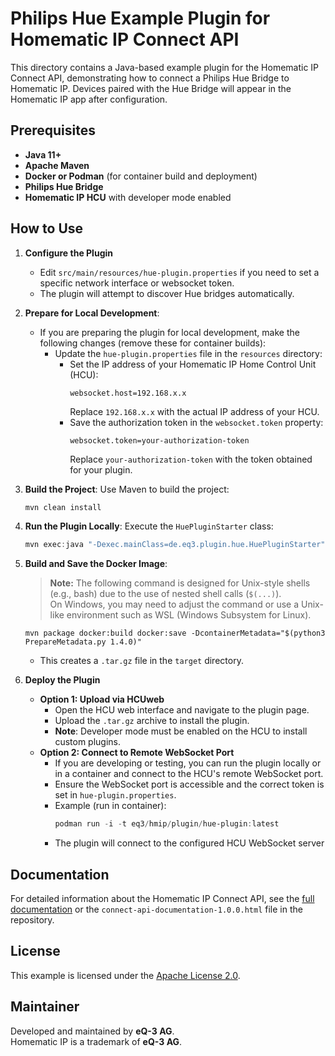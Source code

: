 # Philips Hue Example Plugin for Homematic IP Connect API

This directory contains a Java-based example plugin for the Homematic IP Connect API, demonstrating how to connect a Philips Hue Bridge to Homematic IP. Devices paired with the Hue Bridge will appear in the Homematic IP app after configuration.


## Prerequisites

- **Java 11+**
- **Apache Maven**
- **Docker or Podman** (for container build and deployment)
- **Philips Hue Bridge**
- **Homematic IP HCU** with developer mode enabled

## How to Use

1. **Configure the Plugin**
   - Edit `src/main/resources/hue-plugin.properties` if you need to set a specific network interface or websocket token.
   - The plugin will attempt to discover Hue bridges automatically.

2. **Prepare for Local Development**:
   - If you are preparing the plugin for local development, make the following changes (remove these for container builds):
     - Update the `hue-plugin.properties` file in the `resources` directory:
       - Set the IP address of your Homematic IP Home Control Unit (HCU):
         ```properties
         websocket.host=192.168.x.x
         ```
         Replace `192.168.x.x` with the actual IP address of your HCU.
       - Save the authorization token in the `websocket.token` property:
         ```properties
         websocket.token=your-authorization-token
         ```
         Replace `your-authorization-token` with the token obtained for your plugin.

3. **Build the Project**:
   Use Maven to build the project:
   ```powershell
   mvn clean install
   ```

4. **Run the Plugin Locally**:
   Execute the `HuePluginStarter` class:
   ```powershell
   mvn exec:java "-Dexec.mainClass=de.eq3.plugin.hue.HuePluginStarter"
   ```

5. **Build and Save the Docker Image**:
   
   > **Note:** The following command is designed for Unix-style shells (e.g., bash) due to the use of nested shell calls (`$(...)`).  
   > On Windows, you may need to adjust the command or use a Unix-like environment such as WSL (Windows Subsystem for Linux).

   ```
   mvn package docker:build docker:save -DcontainerMetadata="$(python3 PrepareMetadata.py 1.4.0)"
   ```
   - This creates a `.tar.gz` file in the `target` directory.

6. **Deploy the Plugin**
   - **Option 1: Upload via HCUweb**
     - Open the HCU web interface and navigate to the plugin page.
     - Upload the `.tar.gz` archive to install the plugin.
     - **Note**: Developer mode must be enabled on the HCU to install custom plugins.
   - **Option 2: Connect to Remote WebSocket Port**
     - If you are developing or testing, you can run the plugin locally or in a container and connect to the HCU's remote WebSocket port.
     - Ensure the WebSocket port is accessible and the correct token is set in `hue-plugin.properties`.
     - Example (run in container):
       ```powershell
       podman run -i -t eq3/hmip/plugin/hue-plugin:latest
       ```
     - The plugin will connect to the configured HCU WebSocket server

## Documentation

For detailed information about the Homematic IP Connect API, see the [full documentation](https://github.com/homematicip/connect-api) or the `connect-api-documentation-1.0.0.html` file in the repository.

## License

This example is licensed under the [Apache License 2.0](https://www.apache.org/licenses/LICENSE-2.0.txt).

## Maintainer

Developed and maintained by **eQ-3 AG**.\
Homematic IP is a trademark of **eQ-3 AG**.